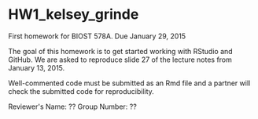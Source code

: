# HW1_kelsey_grinde
First homework for BIOST 578A. Due January 29, 2015

The goal of this homework is to get started working with RStudio and GitHub. We are asked to reproduce slide 27 of the lecture notes from January 13, 2015. 

Well-commented code must be submitted as an Rmd file and a partner will check the submitted code for reproducibility. 

Reviewer's Name: ??
Group Number: ??
